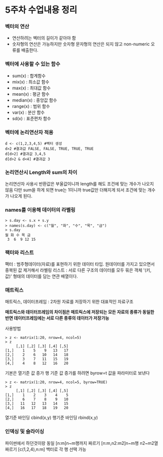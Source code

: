 # 5주차 수업내용 정리

### 벡터의 연산
- 연산하려는 벡터의 길이가 같아야 함
- 숫자형의 연산은 가능하지만 숫자형 문자형의 연산은 되지 않고 non-numeric 오류를 배출한다.

### 벡터에 사용할 수 있는 함수
- sum(x) : 합계함수
- mix(x) : 최소값 함수
- max(x) : 최대값 함수
- mean(x) : 평균 함수
- median(x) : 중앙값 함수
- range(x) : 범위 함수
- var(x) : 분산 함수
- sd(x) : 표준편차 함수

### 벡터에 논리연산자 적용
```
d <- c(1,2,3,4,5) #벡터 생성
d>2 #결과값 FALSE, FALSE, TRUE, TRUE, TRUE
d[d>2] #결과값 3,4,5
d[d>2 & d<4] #결과값 3
```
### 논리연산시 Length와 sum의 차이
논리연산자 사용시 반환값은 부울값이니까 length를 해도 조건에 맞는 개수가 나오지 않음
다만 sum을 하게 되면 true는 1이니까 true값만 더해지게 되서 조건에 맞는 개수가 나오게 된다.

### names를 이용해 데이터의 라벨링
```
> s.day <- s.x + s.y
> names(s.day) <- c("월", "화", "수", "목", "금")
> s.day
월 화 수 목 금 
 3  6  9 12 15 
 ```

### 팩터와 리스트
팩터 : 범주형데이터(자료)를 표현하기 위한 데이터 타입.
원데이터를 가지고 있으면서 중복된 값 제거해서 라벨링
리스트 : 서로 다른 구조의 데이터를 모두 묶은 객체 '(키, 값)' 형태의 데이터를 담는 연관 배열이다.

### 매트릭스
매트릭스, 데이터프레임 : 2차원 자료를 저장하기 위한 대표적인 자료구조

**매트릭스와 데이터프레임의 차이점은 매트릭스에 저장되는 모든 자료의 종류가 동일한 반면 데이터프레임에는 서로 다른 종류의 데이터가 저장가능**

사용방법
```
> z <- matrix(1:20, nrow=4, ncol=5)
> z
     [,1] [,2] [,3] [,4] [,5]
[1,]    1    5    9   13   17
[2,]    2    6   10   14   18
[3,]    3    7   11   15   19
[4,]    4    8   12   16   20
```
기본은 열기준 값 증가
행 기준 값 증가를 하려면 byrow=t 값을 파라미터로 보낸다
```
> z <- matrix(1:20, nrow=4, ncol=5, byrow=TRUE)
> z
     [,1] [,2] [,3] [,4] [,5]
[1,]    1    2    3    4    5
[2,]    6    7    8    9   10
[3,]   11   12   13   14   15
[4,]   16   17   18   19   20
```
열기준 바인딩 cbind(x,y)
행기준 바인딩 rbind(x,y)

### 인덱싱 및 슬라이싱
파이썬에서 하던것이랑 동일
[n:m]n~m행까지 짜르기
[n:m,n2:m2]n~m행 n2~m2열 짜르기
[c(1,2,4),n:m] 백터로 각 행 선택 가능